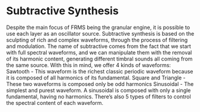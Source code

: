 # Subtractive Synthesis

Despite the main focus of FRMS being the granular engine, it is possible to use each layer as an oscillator source. Subtractive synthesis is based on the sculpting of rich and complex waveforms, through the process of filtering and modulation. The name of subtractive comes from the fact that we start with full spectral waveforms, and we can manipulate them with the removal of its harmonic content, generating different timbral sounds all coming from the same source. With this in mind, we offer 4 kinds of waveforms:
Sawtooth - This waveform is the richest classic periodic waveform because it is composed of all harmonics of its fundamental.
Square and Triangle - These two waveforms is composed only be odd harmonics
Sinusoidal - The simplest and purest waveform. A sinusoidal is composed with only a single fundamental, having no harmonics.
There’s also 5 types of filters to control the spectral content of each waveform.
